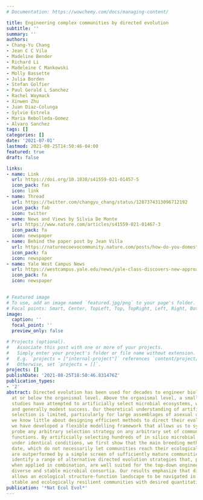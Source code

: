 ```yaml
---
# Documentation: https://wowchemy.com/docs/managing-content/

title: Engineering complex communities by directed evolution
subtitle: ''
summary: ''
authors:
- Chang-Yu Chang
- Jean C C Vila
- Madeline Bender
- Richard Li
- Madeleine C Mankowski
- Molly Bassette
- Julia Borden
- Stefan Golfier
- Paul Gerald L Sanchez
- Rachel Waymack
- Xinwen Zhu
- Juan Diaz-Colunga
- Sylvie Estrela
- Maria Rebolleda-Gomez
- Alvaro Sanchez
tags: []
categories: []
date: '2021-07-01'
lastmod: 2021-08-25T14:50:46-04:00
featured: true
draft: false

links:
- name: Link
  url: https://doi.org/10.1038/s41559-021-01457-5
  icon_pack: fas
  icon: link
- name: Thread
  url: https://twitter.com/changyu_chang/status/1287374313096712192
  icon_pack: fab
  icon: twitter
- name: News and Views by Silvia De Monte
  url: https://www.nature.com/articles/s41559-021-01467-3
  icon_pack: fa
  icon: newspaper
- name: Behind the paper post by Jean Villa
  url: https://natureecoevocommunity.nature.com/posts/how-do-you-domesticate-a-microbial-ecosystem
  icon_pack: fa
  icon: newspaper
- name: Yale West Campus News
  url: https://westcampus.yale.edu/news/yale-class-discovers-new-approach-breeding-microbiomes
  icon_pack: fa
  icon: newspaper
  

# Featured image
# To use, add an image named `featured.jpg/png` to your page's folder.
# Focal points: Smart, Center, TopLeft, Top, TopRight, Left, Right, BottomLeft, Bottom, BottomRight.
image:
  caption: ''
  focal_point: ''
  preview_only: false

# Projects (optional).
#   Associate this post with one or more of your projects.
#   Simply enter your project's folder or file name without extension.
#   E.g. `projects = ["internal-project"]` references `content/project/deep-learning/index.md`.
#   Otherwise, set `projects = []`.
projects: []
publishDate: '2021-08-25T18:50:46.831476Z'
publication_types:
- '2'
abstract: Directed evolution has been used for decades to engineer biological systems
  at or below the organismal level. Above the organismal level, a small number of
  studies have attempted to artificially select microbial ecosystems, with uneven
  and generally modest success. Our theoretical understanding of artificial ecosystem
  selection is limited, particularly for large assemblages of asexual organisms, and
  we know little about designing efficient methods to direct their evolution. Here,
  we have developed a flexible modelling framework that allows us to systematically
  probe any arbitrary selection strategy on any arbitrary set of communities and selected
  functions. By artificially selecting hundreds of in silico microbial metacommunities
  under identical conditions, we first show that the main breeding methods used to
  date, which do not necessarily let communities reach their ecological equilibrium,
  are outperformed by a simple screen of sufficiently mature communities. We then
  identify a range of alternative directed evolution strategies that, particularly
  when applied in combination, are well suited for the top-down engineering of large,
  diverse and stable microbial consortia. Our results emphasize that directed evolution
  allows an ecological structure-function landscape to be navigated in search of dynamically
  stable and ecologically resilient communities with desired quantitative attributes.
publication: '*Nat Ecol Evol*'
---
```

